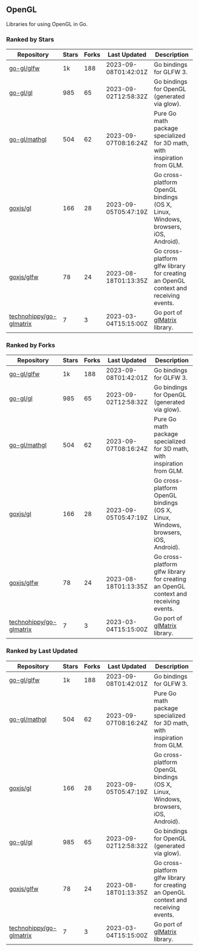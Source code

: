## OpenGL

Libraries for using OpenGL in Go.

### Ranked by Stars

| Repository | Stars | Forks | Last Updated | Description | 
|------------|-------|-------|--------------|-------------|
| [go-gl/glfw](https://github.com/go-gl/glfw) | 1k | 188 | 2023-09-08T01:42:01Z |  Go bindings for GLFW 3. |
| [go-gl/gl](https://github.com/go-gl/gl) | 985 | 65 | 2023-09-02T12:58:32Z |  Go bindings for OpenGL (generated via glow). |
| [go-gl/mathgl](https://github.com/go-gl/mathgl) | 504 | 62 | 2023-09-07T08:16:24Z |  Pure Go math package specialized for 3D math, with inspiration from GLM. |
| [goxjs/gl](https://github.com/goxjs/gl) | 166 | 28 | 2023-09-05T05:47:19Z |  Go cross-platform OpenGL bindings (OS X, Linux, Windows, browsers, iOS, Android). |
| [goxjs/glfw](https://github.com/goxjs/glfw) | 78 | 24 | 2023-08-18T01:13:35Z |  Go cross-platform glfw library for creating an OpenGL context and receiving events. |
| [technohippy/go-glmatrix](https://github.com/technohippy/go-glmatrix) | 7 | 3 | 2023-03-04T15:15:00Z |  Go port of [glMatrix](https://glmatrix.net/) library. |

### Ranked by Forks

| Repository | Stars | Forks | Last Updated | Description | 
|------------|-------|-------|--------------|-------------|
| [go-gl/glfw](https://github.com/go-gl/glfw) | 1k | 188 | 2023-09-08T01:42:01Z |  Go bindings for GLFW 3. |
| [go-gl/gl](https://github.com/go-gl/gl) | 985 | 65 | 2023-09-02T12:58:32Z |  Go bindings for OpenGL (generated via glow). |
| [go-gl/mathgl](https://github.com/go-gl/mathgl) | 504 | 62 | 2023-09-07T08:16:24Z |  Pure Go math package specialized for 3D math, with inspiration from GLM. |
| [goxjs/gl](https://github.com/goxjs/gl) | 166 | 28 | 2023-09-05T05:47:19Z |  Go cross-platform OpenGL bindings (OS X, Linux, Windows, browsers, iOS, Android). |
| [goxjs/glfw](https://github.com/goxjs/glfw) | 78 | 24 | 2023-08-18T01:13:35Z |  Go cross-platform glfw library for creating an OpenGL context and receiving events. |
| [technohippy/go-glmatrix](https://github.com/technohippy/go-glmatrix) | 7 | 3 | 2023-03-04T15:15:00Z |  Go port of [glMatrix](https://glmatrix.net/) library. |

### Ranked by Last Updated

| Repository | Stars | Forks | Last Updated | Description | 
|------------|-------|-------|--------------|-------------|
| [go-gl/glfw](https://github.com/go-gl/glfw) | 1k | 188 | 2023-09-08T01:42:01Z |  Go bindings for GLFW 3. |
| [go-gl/mathgl](https://github.com/go-gl/mathgl) | 504 | 62 | 2023-09-07T08:16:24Z |  Pure Go math package specialized for 3D math, with inspiration from GLM. |
| [goxjs/gl](https://github.com/goxjs/gl) | 166 | 28 | 2023-09-05T05:47:19Z |  Go cross-platform OpenGL bindings (OS X, Linux, Windows, browsers, iOS, Android). |
| [go-gl/gl](https://github.com/go-gl/gl) | 985 | 65 | 2023-09-02T12:58:32Z |  Go bindings for OpenGL (generated via glow). |
| [goxjs/glfw](https://github.com/goxjs/glfw) | 78 | 24 | 2023-08-18T01:13:35Z |  Go cross-platform glfw library for creating an OpenGL context and receiving events. |
| [technohippy/go-glmatrix](https://github.com/technohippy/go-glmatrix) | 7 | 3 | 2023-03-04T15:15:00Z |  Go port of [glMatrix](https://glmatrix.net/) library. |

